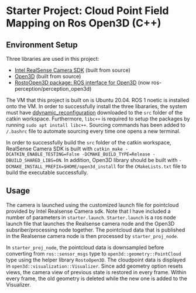 # Starter Project: **Cloud Point Field Mapping on Ros Open3D (C++)**
## Environment Setup
Three libraries are used in this project:
* [Intel RealSense Camera SDK](https://github.com/IntelRealSense/realsense-ros/tree/ros1-legacy) (built from source)
* [Open3D](http://www.open3d.org/docs/release/compilation.html) (built from source)
* [RostoOpen3D package: ROS interface for Open3D](https://github.com/ntnu-arl/open3d_ros) (now ros-perception/perception_open3d)

The VM that this project is built on is Ubuntu 20.04. ROS 1 noetic is installed onto the VM. In order to successfully install the three libararies, the system must have [ddynamic_reconfiguration](https://github.com/pal-robotics/ddynamic_reconfigure/tree/kinetic-devel) downloaded to the `src` folder of the catkin workspace. Furthermore, `libc++` is required to setup the packages by running `sudo apt install libc++`. Sourcing commands has been added to `/.bashrc` file to automate sourcing every time one opens a new terminal.

In order to successfully build the `src` folder of the catkin workspace, RealSense Camera SDK is built with `catkin_make -DCATKIN_ENABLE_TESTING=False -DCMAKE_BUILD_TYPE=Release -DBUILD_SHARED_LIBS=ON`. In addition, Open3D library should be built with `-DCMAKE_INSTALL_PREFIX=$HOME/open3d_install` for the `CMakeLists.txt` file to build the executable successfully.
## Usage
The camera is launched using the customized launch file for pointcloud provided by Intel Realsense Camera sdk. Note that I have included a number of parameters in `starter.launch`. `Starter.launch` is a ros node launch file that launches the Realsense camera node and the Open3D subsriber/processing node together. The pointcloud data that is published in the Realsense camera node is then processed by `starter_proj_node`. 

In `starter_proj_node`, the pointcloud data is downsampled before converting from `ros::sensor_msgs` type to `open3d::geometry::PointCloud` type using the helper library `RostoOpen3D`. The cloudpoint data is displayed in `open3d::visualization::Visualizer`. Since add geometry option resets views, the camera view of previous state is restored in every frame. Within every frame, the old geometry is deleted while the new one is added to the Visualizer. 

